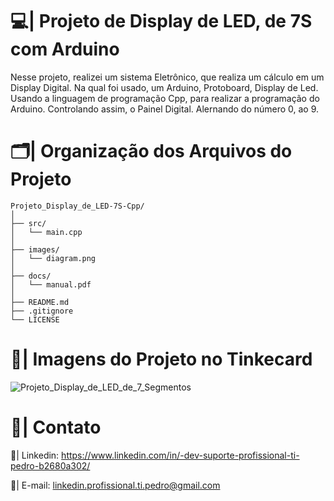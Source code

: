 # 💻| Projeto de Display de LED, de 7S com Arduino
 
  Nesse projeto, realizei um sistema Eletrônico, que realiza um cálculo em um Display Digital. Na qual foi usado, um Arduino, Protoboard, Display de Led. Usando a linguagem de programação Cpp, para realizar a programação do Arduino. Controlando assim, o Painel Digital. Alernando do número 0, ao 9.
   
# 🗂️| Organização dos Arquivos do Projeto
 
```
Projeto_Display_de_LED-7S-Cpp/
│
├── src/
│   └── main.cpp
│
├── images/
│   └── diagram.png
│
├── docs/
│   └── manual.pdf
│
├── README.md
├── .gitignore
└── LICENSE

```

# 📑| Imagens do Projeto no Tinkecard

![Projeto_Display_de_LED_de_7_Segmentos](https://github.com/user-attachments/assets/9eec8055-4d3a-4ee0-8d12-18627fa1eed5)

# 📧| Contato

  📱| Linkedin: https://www.linkedin.com/in/-dev-suporte-profissional-ti-pedro-b2680a302/
  
  📩| E-mail: linkedin.profissional.ti.pedro@gmail.com
